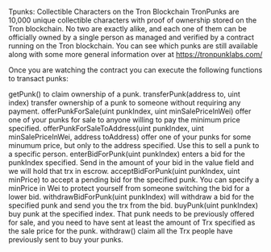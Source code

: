 Tpunks: Collectible Characters on the Tron Blockchain
TronPunks are 10,000 unique collectible characters with proof of ownership stored on the Tron blockchain. No two are exactly alike, and each one of them can be officially owned by a single person as managed and verified by a contract running on the Tron blockchain. You can see which punks are still available along with some more general information over at https://tronpunklabs.com/

Once you are watching the contract you can execute the following functions to transact punks:

getPunk() to claim ownership of a punk.
transferPunk(address to, uint index) transfer ownership of a punk to someone without requiring any payment.
offerPunkForSale(uint punkIndex, uint minSalePriceInWei) offer one of your punks for sale to anyone willing to pay the minimum price specified.
offerPunkForSaleToAddress(uint punkIndex, uint minSalePriceInWei, address toAddress) offer one of your punks for some minumum price, but only to the address specified. Use this to sell a punk to a specific person.
enterBidForPunk(uint punkIndex) enters a bid for the punkIndex specified. Send in the amount of your bid in the value field and we will hold that trx in escrow.
acceptBidForPunk(uint punkIndex, uint minPrice) to accept a pending bid for the specified punk. You can specify a minPrice in Wei to protect yourself from someone switching the bid for a lower bid.
withdrawBidForPunk(uint punkIndex) will withdraw a bid for the specified punk and send you the trx from the bid.
buyPunk(uint punkIndex) buy punk at the specified index. That punk needs to be previously offered for sale, and you need to have sent at least the amount of Trx specified as the sale price for the punk.
withdraw() claim all the Trx people have previously sent to buy your punks.
